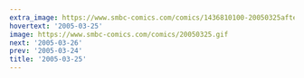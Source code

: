 ```yaml
---
extra_image: https://www.smbc-comics.com/comics/1436810100-20050325after.png
hovertext: '2005-03-25'
image: https://www.smbc-comics.com/comics/20050325.gif
next: '2005-03-26'
prev: '2005-03-24'
title: '2005-03-25'
---
```

